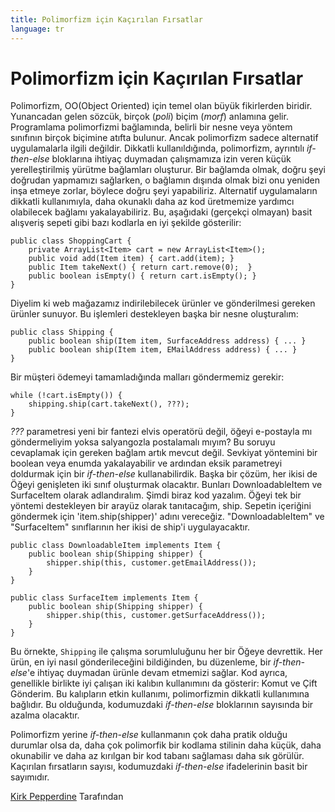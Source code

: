 ```yaml
---
title: Polimorfizm için Kaçırılan Fırsatlar
language: tr
---
```


# Polimorfizm için Kaçırılan Fırsatlar

Polimorfizm, OO(Object Oriented) için temel olan büyük fikirlerden biridir. Yunancadan gelen sözcük, birçok (*poli*) biçim (*morf*) anlamına gelir. Programlama polimorfizmi bağlamında, belirli bir nesne veya yöntem sınıfının birçok biçimine atıfta bulunur. Ancak polimorfizm sadece alternatif uygulamalarla ilgili değildir. Dikkatli kullanıldığında, polimorfizm, ayrıntılı *if-then-else* bloklarına ihtiyaç duymadan çalışmamıza izin veren küçük yerelleştirilmiş yürütme bağlamları oluşturur. Bir bağlamda olmak, doğru şeyi doğrudan yapmamızı sağlarken, o bağlamın dışında olmak bizi onu yeniden inşa etmeye zorlar, böylece doğru şeyi yapabiliriz. Alternatif uygulamaların dikkatli kullanımıyla, daha okunaklı daha az kod üretmemize yardımcı olabilecek bağlamı yakalayabiliriz. Bu, aşağıdaki (gerçekçi olmayan) basit alışveriş sepeti gibi bazı kodlarla en iyi şekilde gösterilir:

```
public class ShoppingCart {
    private ArrayList<Item> cart = new ArrayList<Item>();
    public void add(Item item) { cart.add(item); }
    public Item takeNext() { return cart.remove(0);  }
    public boolean isEmpty() { return cart.isEmpty(); }
}
```

Diyelim ki web mağazamız indirilebilecek ürünler ve gönderilmesi gereken ürünler sunuyor. Bu işlemleri destekleyen başka bir nesne oluşturalım:

```
public class Shipping {
    public boolean ship(Item item, SurfaceAddress address) { ... }
    public boolean ship(Item item, EMailAddress address) { ... }
}
```

Bir müşteri ödemeyi tamamladığında malları göndermemiz gerekir:

```
while (!cart.isEmpty()) {
    shipping.ship(cart.takeNext(), ???);
}
```

*???* parametresi yeni bir fantezi elvis operatörü değil, öğeyi e-postayla mı göndermeliyim yoksa salyangozla postalamalı mıyım? Bu soruyu cevaplamak için gereken bağlam artık mevcut değil. Sevkiyat yöntemini bir boolean veya enumda yakalayabilir ve ardından eksik parametreyi doldurmak için bir *if-then-else* kullanabilirdik. Başka bir çözüm, her ikisi de Öğeyi genişleten iki sınıf oluşturmak olacaktır. Bunları DownloadableItem ve SurfaceItem olarak adlandıralım. Şimdi biraz kod yazalım. Öğeyi tek bir yöntemi destekleyen bir arayüz olarak tanıtacağım, ship. Sepetin içeriğini göndermek için 'item.ship(shipper)' adını vereceğiz. "DownloadableItem" ve "SurfaceItem" sınıflarının her ikisi de ship'i uygulayacaktır.

```
public class DownloadableItem implements Item {
    public boolean ship(Shipping shipper) {
        shipper.ship(this, customer.getEmailAddress());
    }
}

public class SurfaceItem implements Item {
    public boolean ship(Shipping shipper) {
        shipper.ship(this, customer.getSurfaceAddress());
    }
}
```

Bu örnekte, `Shipping` ile çalışma sorumluluğunu her bir Öğeye devrettik. Her ürün, en iyi nasıl gönderileceğini bildiğinden, bu düzenleme, bir *if-then-else*'e ihtiyaç duymadan ürünle devam etmemizi sağlar. Kod ayrıca, genellikle birlikte iyi çalışan iki kalıbın kullanımını da gösterir: Komut ve Çift Gönderim. Bu kalıpların etkin kullanımı, polimorfizmin dikkatli kullanımına bağlıdır. Bu olduğunda, kodumuzdaki *if-then-else* bloklarının sayısında bir azalma olacaktır.

Polimorfizm yerine *if-then-else* kullanmanın çok daha pratik olduğu durumlar olsa da, daha çok polimorfik bir kodlama stilinin daha küçük, daha okunabilir ve daha az kırılgan bir kod tabanı sağlaması daha sık görülür. Kaçırılan fırsatların sayısı, kodumuzdaki *if-then-else* ifadelerinin basit bir sayımıdır.

[Kirk Pepperdine](http://programmer.97things.oreilly.com/wiki/index.php/Kirk_Pepperdine) Tarafından
